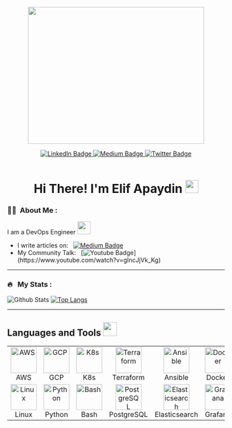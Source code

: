 <p align="center"><img src="https://media.giphy.com/media/13HgwGsXF0aiGY/giphy.gif" width="408" height="318"/></p>
<p align="center">
  <a href="https://www.linkedin.com/in/elifapaydin/">
    <img src="https://img.shields.io/badge/LinkedIn-blue?style=for-the-badge&logo=linkedin&logoColor=white" alt="LinkedIn Badge"/>
  </a>
  <a href="https://elifapaydin.medium.com/">
    <img src="https://img.shields.io/badge/Medium-12100E?style=for-the-badge&logo=medium&logoColor=white" alt="Medium Badge"/>
  </a>
  <a href="https://twitter.com/elifapaydin_">
    <img src="https://img.shields.io/badge/Twitter-blue?style=for-the-badge&logo=twitter&logoColor=white" alt="Twitter Badge"/>
  </a>
</p>
<p align="center"><img src="https://komarev.com/ghpvc/?username=elif-apaydin&style=flat-square&color=blue" alt=""></p>

<h1 align="center">Hi There! I'm Elif Apaydin <img src="https://media.giphy.com/media/hvRJCLFzcasrR4ia7z/giphy.gif" width="30px"></h1>

### :woman_technologist: &nbsp;About Me :
I am a DevOps Engineer <img src="https://media.giphy.com/media/WUlplcMpOCEmTGBtBW/giphy.gif" width="30">

- I write articles on: &nbsp; [![Medium Badge](https://img.shields.io/badge/Medium-12100E?style=for-the-badge&logo=medium&logoColor=white)](https://elifapaydin.medium.com/)
- My Community Talk: &nbsp; [![Youtube Badge](https://img.shields.io/badge/YouTube-FF0000?style=for-the-badge&logo=youtube&logoColor=white")](https://www.youtube.com/watch?v=glncJjVk_Kg)
---

### 🔥 &nbsp; My Stats :
![Github Stats](https://github-readme-stats.vercel.app/api?username=elif-apaydin&show_icons=true&theme=codeSTACKr) 
[![Top Langs](https://github-readme-stats.vercel.app/api/top-langs/?username=elif-apaydin&layout=compact&theme=codeSTACKr)](https://github.com/elif-apaydin/github-readme-stats)

---
<h2> Languages and Tools <img src = "https://media2.giphy.com/media/QssGEmpkyEOhBCb7e1/giphy.gif?cid=ecf05e47a0n3gi1bfqntqmob8g9aid1oyj2wr3ds3mg700bl&rid=giphy.gif" width = 32px> </h2>

<table>
  <tr>
    <td align="center" width="96">
        <a href="https://aws.amazon.com/" target="_blank" rel="noreferrer">
            <img src="https://cdn.jsdelivr.net/gh/devicons/devicon/icons/amazonwebservices/amazonwebservices-original-wordmark.svg" 
            alt="AWS" width="60" height="60"/>
        </a>
        <br> AWS
    </td>
    <td align="center" width="96">
        <a href="https://cloud.google.com/" target="_blank" rel="noreferrer">
            <img src="https://cdn.jsdelivr.net/gh/devicons/devicon/icons/googlecloud/googlecloud-original-wordmark.svg" 
            alt="GCP" width="60" height="60"/>
        </a>
        <br> GCP
        <td align="center" width="96">
        <a href="https://kubernetes.io/" target="_blank" rel="noreferrer">
            <img src="https://cdn.jsdelivr.net/gh/devicons/devicon/icons/kubernetes/kubernetes-plain-wordmark.svg" 
            alt="K8s" width="60" height="60"/>
        </a>
        <br> K8s
        <td align="center" width="96">
        <a href="https://www.terraform.io/" target="_blank" rel="noreferrer">
            <img src="https://cdn.jsdelivr.net/gh/devicons/devicon/icons/terraform/terraform-original-wordmark.svg" 
            alt="Terraform" width="60" height="60"/>
        </a>
        <br> Terraform
        <td align="center" width="96">
        <a href="https://www.ansible.com/" target="_blank" rel="noreferrer">
            <img src="https://cdn.jsdelivr.net/gh/devicons/devicon/icons/ansible/ansible-original-wordmark.svg" 
            alt="Ansible" width="60" height="60"/>
        </a>
        <br> Ansible
        <td align="center" width="96">
        <a href="https://www.docker.com/" target="_blank" rel="noreferrer">
            <img src="https://cdn.jsdelivr.net/gh/devicons/devicon/icons/docker/docker-original.svg" 
            alt="Docker" width="60" height="60"/>
        </a>
        <br> Docker
    </td>
  </tr>
  <tr>
        <td align="center" width="96">
        <a href="https://www.linux.org/" target="_blank" rel="noreferrer">
            <img src="https://cdn.jsdelivr.net/gh/devicons/devicon/icons/linux/linux-original.svg" 
            alt="Linux" width="60" height="60"/>
        </a>
        <br> Linux
        <td align="center" width="96">
        <a href="https://www.python.org/" target="_blank" rel="noreferrer">
            <img src="https://cdn.jsdelivr.net/gh/devicons/devicon/icons/python/python-original-wordmark.svg" 
            alt="Python" width="60" height="60"/>
        </a>
        <br> Python
        <td align="center" width="96">
        <a href="https://www.gnu.org/software/bash/" target="_blank" rel="noreferrer">
            <img src="https://cdn.jsdelivr.net/gh/devicons/devicon/icons/bash/bash-plain.svg" 
            alt="Bash" width="60" height="60"/>
        </a>
        <br> Bash
        <td align="center" width="96">
        <a href="https://www.postgresql.org/" target="_blank" rel="noreferrer">
            <img src="https://cdn.jsdelivr.net/gh/devicons/devicon/icons/postgresql/postgresql-original.svg" 
            alt="PostgreSQL" width="60" height="60"/>
        </a>
        <br> PostgreSQL
        <td align="center" width="96">
        <a href="https://www.elastic.co/" target="_blank" rel="noreferrer">
            <img src="https://www.vectorlogo.zone/logos/elastic/elastic-ar21.svg" 
            alt="Elasticsearch" width="60" height="60"/>
        </a>
        <br> Elasticsearch
        <td align="center" width="96">
        <a href="https://grafana.com/" target="_blank" rel="noreferrer">
            <img src="https://cdn.jsdelivr.net/gh/devicons/devicon/icons/grafana/grafana-original-wordmark.svg" 
            alt="Grafana" width="60" height="60"/>
        </a>
        <br> Grafana
    </td>
  </tr>
  <tr>